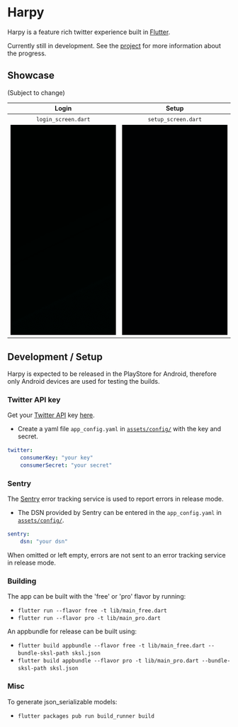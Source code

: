 # Harpy

Harpy is a feature rich twitter experience built in
[Flutter](https://flutter.dev/).

Currently still in development. See the
[project](https://github.com/robertodoering/harpy/projects/1) for more
information about the progress.

## Showcase

(Subject to change)

| Login | Setup |
| :---: | :---: |
| `login_screen.dart` | `setup_screen.dart` |
| ![Login screen](media/login_screen.gif) | ![Setup screen](media/setup_screen.gif) |

## Development / Setup

Harpy is expected to be released in the PlayStore for Android, therefore only
Android devices are used for testing the builds.

### Twitter API key

Get your [Twitter API](https://developer.twitter.com/en/docs) key
[here](https://developer.twitter.com/en/apply-for-access).

- Create a yaml file `app_config.yaml` in [`assets/config/`](assets/config) with
  the key and secret.

```yaml
twitter:
    consumerKey: "your key"
    consumerSecret: "your secret"
```

### Sentry

The [Sentry](https://sentry.io) error tracking service is used to report errors
in release mode.

- The DSN provided by Sentry can be entered in the `app_config.yaml` in
  [`assets/config/`](assets/config).

```yaml
sentry:
    dsn: "your dsn"
```

When omitted or left empty, errors are not sent to an error tracking service in
release mode.

### Building

The app can be built with the 'free' or 'pro' flavor by running:

- `flutter run --flavor free -t lib/main_free.dart`
- `flutter run --flavor pro -t lib/main_pro.dart`

An appbundle for release can be built using:

- `flutter build appbundle --flavor free -t lib/main_free.dart --bundle-sksl-path sksl.json`
- `flutter build appbundle --flavor pro -t lib/main_pro.dart --bundle-sksl-path sksl.json`

### Misc

To generate json_serializable models:

- `flutter packages pub run build_runner build`
